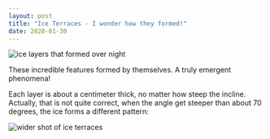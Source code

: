 ```yaml
---
layout: post
title: "Ice Terraces - I wonder how they formed!"
date: 2020-01-30
---
```

![ice layers that formed over night](https://photos.smugmug.com/The-Things-I-See/Ice-Terraces/i-49vwTS6/0/7eaaa4f3/L/P3340722-L.jpg "ice terraces")

These incredible features formed by themselves. A truly emergent phenomena!

Each layer is about a centimeter thick, no matter how steep the incline. Actually, that is not quite correct, when the angle get steeper than about 70 degrees, the ice forms a different pattern:

![wider shot of ice terraces](https://photos.smugmug.com/The-Things-I-See/Ice-Terraces/i-3MRQKc2/0/f71ba393/L/P3340705-L.jpg "wider shot of ice terraces")
